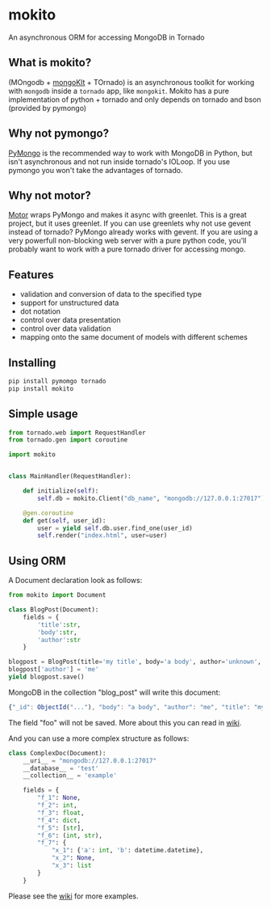# mokito
An asynchronous ORM for accessing MongoDB in Tornado

## What is mokito?
(MOngodb + [mongoKIt](https://github.com/namlook/mongokit) + TOrnado) is an asynchronous toolkit for working with ``mongodb`` inside a ``tornado`` app, like ``mongokit``. Mokito has a pure implementation of python + tornado and only depends on tornado and bson (provided by pymongo)

## Why not pymongo?
[PyMongo](http://api.mongodb.org/python/current/) is the recommended way to work with MongoDB in Python, but isn't asynchronous and not run inside tornado's IOLoop. If you use pymongo you won't take the advantages of tornado.

## Why not motor?
[Motor](http://emptysquare.net/motor/) wraps PyMongo and makes it async with greenlet. This is a great project, but it uses greenlet. If you can use greenlets why not use gevent instead of tornado? PyMongo already works with gevent. If you are using a very powerfull non-blocking web server with a pure python code, you'll probably want to work with a pure tornado driver for accessing mongo.

## Features
* validation and conversion of data to the specified type
* support for unstructured data
* dot notation
* control over data presentation
* control over data validation
* mapping onto the same document of models with different schemes

## Installing
```bash
pip install pymomgo tornado
pip install mokito
```

## Simple usage
```python
from tornado.web import RequestHandler
from tornado.gen import coroutine

import mokito


class MainHandler(RequestHandler):

    def initialize(self):
        self.db = mokito.Client("db_name", "mongodb://127.0.0.1:27017")

    @gen.coroutine
    def get(self, user_id):
        user = yield self.db.user.find_one(user_id)
        self.render("index.html", user=user)
```

## Using ORM
A Document declaration look as follows:

```python
from mokito import Document

class BlogPost(Document):
    fields = {
        'title':str,
        'body':str,
        'author':str
    }

blogpost = BlogPost(title='my title', body='a body', author='unknown', foo='bar')
blogpost['author'] = 'me'
yield blogpost.save()
```
MongoDB in the collection "blog_post" will write this document:
```javascript
{"_id": ObjectId("..."), "body": "a body", "author": "me", "title": "my title"}
```
The field "foo" will not be saved. More about this you can read in [wiki](https://github.com/asmodius/mokito/wiki).

And you can use a more complex structure as follows:
```python
class ComplexDoc(Document):
    __uri__ = "mongodb://127.0.0.1:27017"
    __database__ = 'test'
    __collection__ = 'example'

    fields = {
        "f_1": None,
        "f_2": int,
        "f_3": float,
        "f_4": dict,
        "f_5": [str],
        "f_6": (int, str),
        "f_7": {
            "x_1": {'a': int, 'b': datetime.datetime},
            "x_2": None,
            "x_3": list
        }
    }
```

Please see the [wiki](https://github.com/asmodius/mokito/wiki) for more examples.
